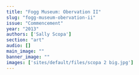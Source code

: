 ```yaml
---
title: "Fogg Museum: Obervation II"
slug: "fogg-museum-obervation-ii"
issue: "Commencement"
year: "2013"
authors: ['Sally Scopa']
section: "art"
audio: []
main_image: ""
banner_image: ""
images: ['sites/default/files/scopa 2 big.jpg']
---
```

